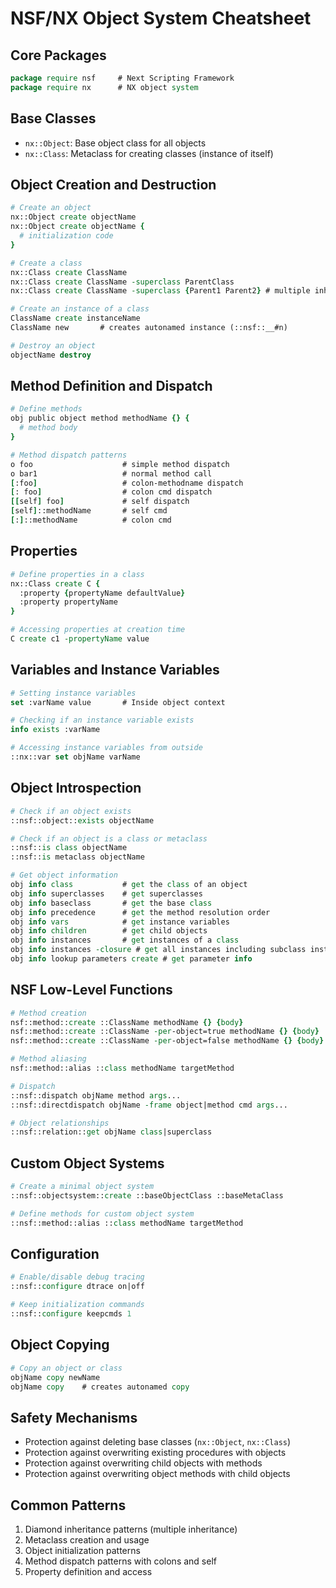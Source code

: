 # NSF/NX Object System Cheatsheet

## Core Packages

```tcl
package require nsf     # Next Scripting Framework
package require nx      # NX object system
```

## Base Classes

- `nx::Object`: Base object class for all objects
- `nx::Class`: Metaclass for creating classes (instance of itself)

## Object Creation and Destruction

```tcl
# Create an object
nx::Object create objectName
nx::Object create objectName { 
  # initialization code
}

# Create a class
nx::Class create ClassName
nx::Class create ClassName -superclass ParentClass
nx::Class create ClassName -superclass {Parent1 Parent2} # multiple inheritance

# Create an instance of a class
ClassName create instanceName
ClassName new       # creates autonamed instance (::nsf::__#n)

# Destroy an object
objectName destroy
```

## Method Definition and Dispatch

```tcl
# Define methods
obj public object method methodName {} {
  # method body
}

# Method dispatch patterns
o foo                    # simple method dispatch
o bar1                   # normal method call
[:foo]                   # colon-methodname dispatch
[: foo]                  # colon cmd dispatch
[[self] foo]             # self dispatch
[self]::methodName       # self cmd
[:]::methodName          # colon cmd
```

## Properties

```tcl
# Define properties in a class
nx::Class create C {
  :property {propertyName defaultValue}
  :property propertyName
}

# Accessing properties at creation time
C create c1 -propertyName value
```

## Variables and Instance Variables

```tcl
# Setting instance variables
set :varName value       # Inside object context

# Checking if an instance variable exists
info exists :varName

# Accessing instance variables from outside
::nx::var set objName varName
```

## Object Introspection

```tcl
# Check if an object exists
::nsf::object::exists objectName

# Check if an object is a class or metaclass
::nsf::is class objectName
::nsf::is metaclass objectName

# Get object information
obj info class           # get the class of an object
obj info superclasses    # get superclasses
obj info baseclass       # get the base class
obj info precedence      # get the method resolution order
obj info vars            # get instance variables
obj info children        # get child objects
obj info instances       # get instances of a class
obj info instances -closure # get all instances including subclass instances
obj info lookup parameters create # get parameter info
```

## NSF Low-Level Functions

```tcl
# Method creation
nsf::method::create ::ClassName methodName {} {body}
nsf::method::create ::ClassName -per-object=true methodName {} {body}  # object method
nsf::method::create ::ClassName -per-object=false methodName {} {body} # class method

# Method aliasing
nsf::method::alias ::class methodName targetMethod

# Dispatch
::nsf::dispatch objName method args...
::nsf::directdispatch objName -frame object|method cmd args...

# Object relationships
::nsf::relation::get objName class|superclass
```

## Custom Object Systems

```tcl
# Create a minimal object system
::nsf::objectsystem::create ::baseObjectClass ::baseMetaClass

# Define methods for custom object system
::nsf::method::alias ::class methodName targetMethod
```

## Configuration

```tcl
# Enable/disable debug tracing
::nsf::configure dtrace on|off

# Keep initialization commands
::nsf::configure keepcmds 1
```

## Object Copying

```tcl
# Copy an object or class
objName copy newName
objName copy    # creates autonamed copy
```

## Safety Mechanisms

- Protection against deleting base classes (`nx::Object`, `nx::Class`)
- Protection against overwriting existing procedures with objects
- Protection against overwriting child objects with methods
- Protection against overwriting object methods with child objects

## Common Patterns

1. Diamond inheritance patterns (multiple inheritance)
2. Metaclass creation and usage
3. Object initialization patterns
4. Method dispatch patterns with colons and self
5. Property definition and access 